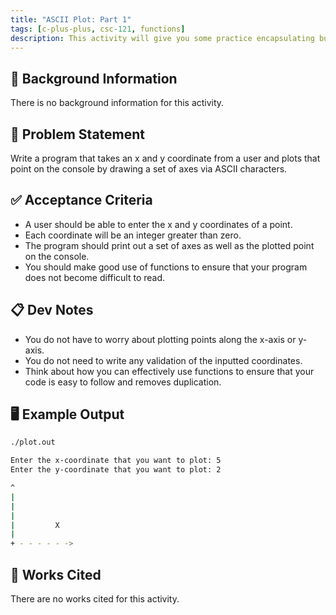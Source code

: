 ```yaml
---
title: "ASCII Plot: Part 1"
tags: [c-plus-plus, csc-121, functions]
description: This activity will give you some practice encapsulating business logic in functions.
---
```


## 🔖 Background Information

There is no background information for this activity.

## 🎯 Problem Statement

Write a program that takes an x and y coordinate from a user and plots that point on the console by drawing a set of axes via ASCII characters.

## ✅ Acceptance Criteria

* A user should be able to enter the x and y coordinates of a point.
* Each coordinate will be an integer greater than zero.
* The program should print out a set of axes as well as the plotted point on the console.
* You should make good use of functions to ensure that your program does not become difficult to read.

## 📋 Dev Notes

* You do not have to worry about plotting points along the x-axis or y-axis.
* You do not need to write any validation of the inputted coordinates.
* Think about how you can effectively use functions to ensure that your code is easy to follow and removes duplication.

## 🖥️ Example Output

```bash
./plot.out

Enter the x-coordinate that you want to plot: 5
Enter the y-coordinate that you want to plot: 2

^
|
|
|
|         X
|
+ - - - - - ->
```

## 📘 Works Cited

There are no works cited for this activity.
